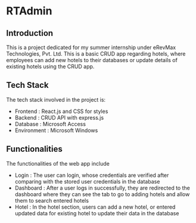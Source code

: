 # RTAdmin

## Introduction

This is a project dedicated for my summer internship under eRevMax Technologies, Pvt. Ltd. This is a basic CRUD app regarding hotels, where employees can add new hotels to their databases or update details of existing hotels using the CRUD app.

## Tech Stack

The tech stack involved in the project is:

- Frontend : React.js and CSS for styles
- Backend : CRUD API with express.js
- Database : Microsoft Access
- Environment : Microsoft Windows

## Functionalities

The functionalities of the web app include

- Login : The user can login, whose credentials are verified after comparing with the stored user credentials in the database
- Dashboard : After a user logs in successfully, they are redirected to the dashboard where they can see the tab to go to adding hotels and allow them to search entered hotels
- Hotel : In the hotel section, users can add a new hotel, or entered updated data for existing hotel to update their data in the database
  
